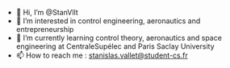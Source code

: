 - 👋 Hi, I’m @StanVllt
- 👀 I’m interested in control engineering, aeronautics and entrepreneurship
- 🌱 I’m currently learning control theory, aeronautics and space engineering at CentraleSupélec and Paris Saclay University
- 📫 How to reach me : stanislas.vallet@student-cs.fr

<!---
StanVllt/StanVllt is a ✨ special ✨ repository because its `README.md` (this file) appears on your GitHub profile.
You can click the Preview link to take a look at your changes.
--->

